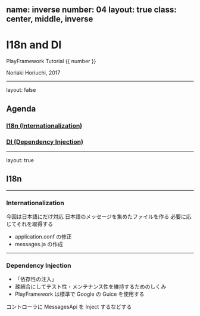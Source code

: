name: inverse
number: 04
layout: true
class: center, middle, inverse
---
# I18n and DI

PlayFramework Tutorial {{ number }}

Noriaki Horiuchi, 2017

---
layout: false
## Agenda

### [I18n (Internationalization)](https://www.playframework.com/documentation/2.4.x/ScalaI18N)
### [DI (Dependency Injection)](https://www.playframework.com/documentation/2.4.x/ScalaDependencyInjection)

---
layout: true
## I18n

---
###  Internationalization
今回は日本語にだけ対応
日本語のメッセージを集めたファイルを作る
必要に応じてそれを取得する

- application.conf の修正
- messages.ja の作成

---
### Dependency Injection
- 「依存性の注入」
- 疎結合にしてテスト性・メンテナンス性を維持するためのしくみ
- PlayFramework は標準で Google の Guice を使用する

コントローラに MessagesApi を Inject するなどする
